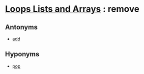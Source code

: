 # [Loops Lists and Arrays][1] : remove

## Antonyms

  - [add](add.md)

## Hyponyms

  - [pop](pop.md)

[1]: README.md
